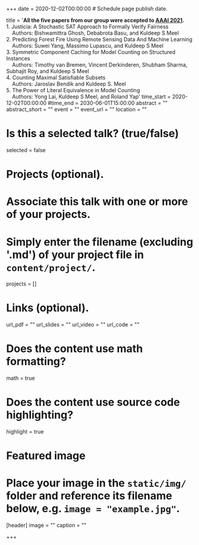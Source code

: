 +++
date = 2020-12-02T00:00:00  # Schedule page publish date.

title = '<b>All the five papers from our group were accepted to <a href="https://aaai.org/Conferences/AAAI-21/">AAAI 2021</a>.</b> <br>1. Justicia: A Stochastic SAT Approach to Formally Verify Fairness <br> &nbsp;&nbsp;&nbsp;  Authors: Bishwamittra Ghosh, Debabrota Basu, and Kuldeep S Meel <br>2. Predicting Forest Fire Using Remote Sensing Data And Machine Learning <br> &nbsp;&nbsp;&nbsp;  Authors: Suwei Yang, Massimo Lupascu, and Kuldeep S Meel <br>3.  Symmetric Component Caching for Model Counting on Structured Instances <br> &nbsp;&nbsp;&nbsp; Authors: Timothy van Bremen,  Vincent Derkinderen,  Shubham Sharma, Subhajit Roy, and Kuldeep S Meel <br> 4. Counting Maximal Satisfiable Subsets <br> &nbsp;&nbsp;&nbsp; Authors: Jaroslav Bendik and Kuldeep S. Meel <br>5. The Power of Literal Equivalence in Model Counting <br> &nbsp;&nbsp;&nbsp; Authors: Yong Lai, Kuldeep S Meel, and Roland Yap'
time_start = 2020-12-02T00:00:00
#time_end = 2030-06-01T15:00:00
abstract = ""
abstract_short = ""
event = ""
event_url = ""
location = ""

# Is this a selected talk? (true/false)
selected = false

# Projects (optional).
#   Associate this talk with one or more of your projects.
#   Simply enter the filename (excluding '.md') of your project file in `content/project/`.
projects = []

# Links (optional).
url_pdf = ""
url_slides = ""
url_video = ""
url_code = ""

# Does the content use math formatting?
math = true

# Does the content use source code highlighting?
highlight = true

# Featured image
# Place your image in the `static/img/` folder and reference its filename below, e.g. `image = "example.jpg"`.
[header]
image = ""
caption = ""

+++
